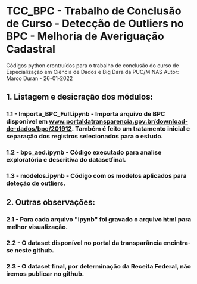 # TCC_BPC - Trabalho de Conclusão de Curso - Detecção de Outliers no BPC - Melhoria de Averiguação Cadastral

Códigos python crontruídos para o trabalho de conclusão do curso de Especialização em Ciência de Dados e Big Dara da PUC/MINAS
Autor: Marco Duran - 26-01-2022

## 1. Listagem e desicração dos módulos:

### 1.1 - Importa_BPC_Full.ipynb - Importa arquivo de BPC disponível em www.portaldatransparencia.gov.br/download-de-dados/bpc/201912. Também é feito um tratamento inicial e separação dos registros selecionados para o estudo.
### 1.2 - bpc_aed.ipynb - Código executado para analise exploratória e descritiva do datasetfinal.
### 1.3 - modelos.ipynb - Código com os modelos aplicados para deteção de outliers.

## 2. Outras observações:

### 2.1 - Para cada arquivo "ipynb" foi gravado o arquivo html para melhor visualização.
### 2.2 - O dataset disponível no portal da transparância encintra-se neste github.
### 2.3 - O dataset final, por determinação da Receita Federal, não iremos publicar no github.
